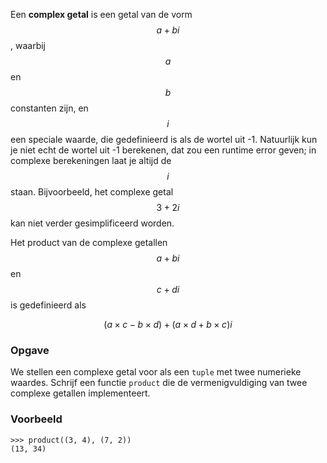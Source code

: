 Een **complex getal** is een getal van de vorm
$$a +bi$$, waarbij $$a$$ en $$b$$ constanten zijn, en $$i$$ een speciale
waarde, die gedefinieerd is als de wortel uit -1. Natuurlijk kun je niet
echt de wortel uit -1 berekenen, dat zou een runtime error geven; in
complexe berekeningen laat je altijd de $$i$$ staan. Bijvoorbeeld, het
complexe getal $$3 + 2i$$ kan niet verder gesimplificeerd worden.

Het product van de complexe getallen $$a +bi$$ en $$c + di$$ is gedefinieerd als 

$$(a\times c - b\times d) + (a\times d + b\times c)i$$

### Opgave

We stellen een complexe getal voor als een `tuple` met twee numerieke waardes. Schrijf een functie `product` die de vermenigvuldiging van twee complexe getallen implementeert.

### Voorbeeld

```console?lang=python&prompt=>>>
>>> product((3, 4), (7, 2))
(13, 34)
```
